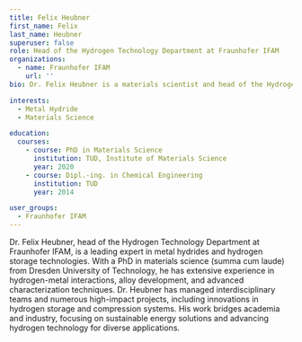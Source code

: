 ```yaml
---
title: Felix Heubner
first_name: Felix
last_name: Heubner
superuser: false
role: Head of the Hydrogen Technology Department at Fraunhofer IFAM
organizations:
  - name: Fraunhofer IFAM
    url: ''
bio: Dr. Felix Heubner is a materials scientist and head of the Hydrogen Technology Department at Fraunhofer IFAM, specializing in metal hydrides and hydrogen storage systems.

interests:
  - Metal Hydride
  - Materials Science

education:
  courses:
    - course: PhD in Materials Science
      institution: TUD, Institute of Materials Science
      year: 2020
    - course: Dipl.-ing. in Chemical Engineering
      institution: TUD
      year: 2014

user_groups:
  - Fraunhofer IFAM
---
```


Dr. Felix Heubner, head of the Hydrogen Technology Department at Fraunhofer IFAM, is a leading expert in metal hydrides and hydrogen storage technologies. With a PhD in materials science (summa cum laude) from Dresden University of Technology, he has extensive experience in hydrogen-metal interactions, alloy development, and advanced characterization techniques. Dr. Heubner has managed interdisciplinary teams and numerous high-impact projects, including innovations in hydrogen storage and compression systems. His work bridges academia and industry, focusing on sustainable energy solutions and advancing hydrogen technology for diverse applications.